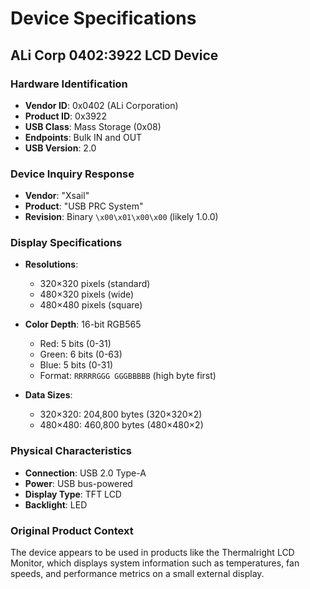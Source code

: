 # Device Specifications

## ALi Corp 0402:3922 LCD Device

### Hardware Identification

- **Vendor ID**: 0x0402 (ALi Corporation)
- **Product ID**: 0x3922
- **USB Class**: Mass Storage (0x08)
- **Endpoints**: Bulk IN and OUT
- **USB Version**: 2.0

### Device Inquiry Response

- **Vendor**: "Xsail"
- **Product**: "USB PRC System"
- **Revision**: Binary `\x00\x01\x00\x00` (likely 1.0.0)

### Display Specifications

- **Resolutions**:
  - 320×320 pixels (standard)
  - 480×320 pixels (wide)
  - 480×480 pixels (square)
  
- **Color Depth**: 16-bit RGB565
  - Red: 5 bits (0-31)
  - Green: 6 bits (0-63)
  - Blue: 5 bits (0-31)
  - Format: `RRRRRGGG GGGBBBBB` (high byte first)

- **Data Sizes**:
  - 320×320: 204,800 bytes (320×320×2)
  - 480×480: 460,800 bytes (480×480×2)

### Physical Characteristics

- **Connection**: USB 2.0 Type-A
- **Power**: USB bus-powered
- **Display Type**: TFT LCD
- **Backlight**: LED

### Original Product Context

The device appears to be used in products like the Thermalright LCD Monitor, which displays system information such as temperatures, fan speeds, and performance metrics on a small external display.
